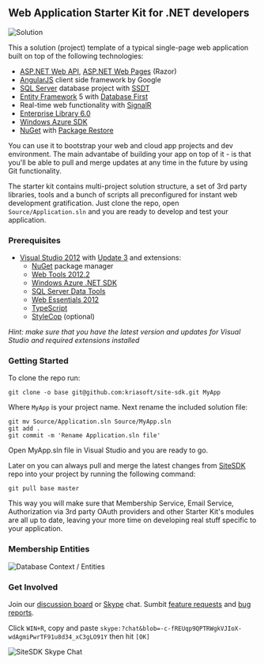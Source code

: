 ## Web Application Starter Kit for .NET developers

![Solution](http://i.imgur.com/Gg8T6Yb.png)

This a solution (project) template of a typical single-page web application built on top of the following technologies:

 - [ASP.NET Web API](http://www.asp.net/web-api), [ASP.NET Web Pages](http://www.asp.net/web-pages) (Razor)
 - [AngularJS](http://www.angularjs.org) client side framework by Google
 - [SQL Server](http://www.windowsazure.com/en-us/services/data-management/) database project with [SSDT](http://msdn.microsoft.com/en-us/data/tools.aspx)
 - [Entity Framework](http://msdn.microsoft.com/en-us/data/ef.aspx) 5 with [Database First](http://msdn.microsoft.com/en-us/data/jj206878.aspx)
 - Real-time web functionality with [SignalR](http://www.asp.net/signalr)
 - [Enterprise Library 6.0](http://msdn.microsoft.com/en-us/library/ff648951.aspx)
 - [Windows Azure SDK](http://www.windowsazure.com/en-us/develop/net/)
 - [NuGet](http://nuget.org/) with [Package Restore](http://docs.nuget.org/docs/workflows/using-nuget-without-committing-packages)

You can use it to bootstrap your web and cloud app projects and dev environment. The main advantabe of building your app
on top of it - is that you'll be able to pull and merge updates at any time in the future by using Git functionality.

The starter kit contains multi-project solution structure, a set of 3rd party libraries, tools and a bunch of scripts
all preconfigured for instant web development gratification. Just clone the repo, open ```Source/Application.sln```
and you are ready to develop and test your application.

### Prerequisites

 - [Visual Studio 2012](http://www.visualstudio.com) with [Update 3](http://go.microsoft.com/fwlink/?LinkID=290979) and extensions:
   - [NuGet](http://www.nuget.org) package manager
   - [Web Tools 2012.2](http://go.microsoft.com/fwlink/?LinkId=282650)
   - [Windows Azure .NET SDK](http://www.windowsazure.com/en-us/downloads/?sdk=net)
   - [SQL Server Data Tools](http://msdn.microsoft.com/en-us/data/tools.aspx)
   - [Web Essentials 2012](http://visualstudiogallery.msdn.microsoft.com/07d54d12-7133-4e15-becb-6f451ea3bea6)
   - [TypeScript](http://www.typescriptlang.org)
   - [StyleCop](https://stylecop.codeplex.com/) (optional)

*Hint: make sure that you have the latest version and updates for Visual Studio and required extensions installed*

### Getting Started

To clone the repo run:

    git clone -o base git@github.com:kriasoft/site-sdk.git MyApp

Where ```MyApp``` is your project name. Next rename the included solution file:

    git mv Source/Application.sln Source/MyApp.sln
    git add .
    git commit -m 'Rename Application.sln file'

Open MyApp.sln file in Visual Studio and you are ready to go.

Later on you can always pull and merge the latest changes from [SiteSDK](https://github.com/kriasoft/site-sdk) repo into your project by running the following command:

    git pull base master

This way you will make sure that Membership Service, Email Service, Authorization via 3rd party OAuth providers and other Starter Kit's modules are all up to date, leaving your more time on developing real stuff specific to your application.

### Membership Entities

![Database Context / Entities](http://i.imgur.com/in7AgDB.png)

### Get Involved

Join our [discussion board](https://groups.google.com/forum/?fromgroups=#!forum/sitesdk) or [Skype](http://www.skype.com) chat. Sumbit [feature requests](https://github.com/kriasoft/site-sdk/issues/new?labels=enhancement) and [bug reports](https://github.com/kriasoft/site-sdk/issues/new?labels=bug).

Click `WIN+R`, copy and paste `skype:?chat&blob=-c-fREUqp9QPTRWgkVJIoX-wdAgmiPwrTF91u8d34_xC3gLO91Y` then hit `[OK]`

![SiteSDK Skype Chat](http://i.imgur.com/Nq9Q7.png)
